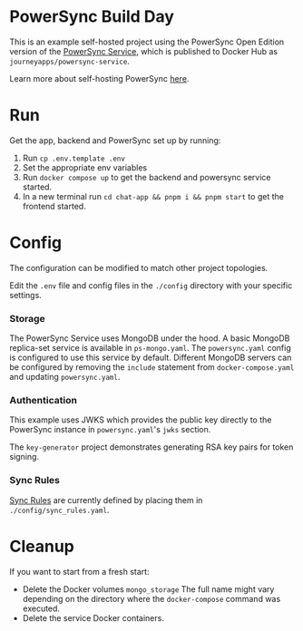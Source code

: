 # PowerSync Build Day

This is an example self-hosted project using the PowerSync Open Edition version of the [PowerSync Service](https://github.com/powersync-ja/powersync-service), which is published to Docker Hub as `journeyapps/powersync-service`.

Learn more about self-hosting PowerSync [here](https://docs.powersync.com/self-hosting/getting-started).

# Run

Get the app, backend and PowerSync set up by running:

1. Run `cp .env.template .env`
2. Set the appropriate env variables
3. Run `docker compose up` to get the backend and powersync service started.
4. In a new terminal run `cd chat-app && pnpm i && pnpm start` to get the frontend started.

# Config

The configuration can be modified to match other project topologies.

Edit the `.env` file and config files in the `./config` directory with your specific settings.

### Storage

The PowerSync Service uses MongoDB under the hood. A basic MongoDB replica-set service is available in `ps-mongo.yaml`. The `powersync.yaml` config is configured to use this service by default. Different MongoDB servers can be configured by removing the `include` statement from `docker-compose.yaml` and updating `powersync.yaml`.

### Authentication

This example uses JWKS which provides the public key directly to the PowerSync instance in `powersync.yaml`'s `jwks` section.

The `key-generator` project demonstrates generating RSA key pairs for token signing.

### Sync Rules

[Sync Rules](https://docs.powersync.com/usage/sync-rules) are currently defined by placing them in `./config/sync_rules.yaml`.

# Cleanup

If you want to start from a fresh start:

- Delete the Docker volumes `mongo_storage`
  The full name might vary depending on the directory where the `docker-compose` command was executed.
- Delete the service Docker containers.
